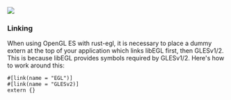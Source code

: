 [![](http://meritbadge.herokuapp.com/egl)](https://crates.io/crates/egl)

### Linking

When using OpenGL ES with rust-egl, it is necessary to place a dummy extern at the top of your
application which links libEGL first, then GLESv1/2. This is because libEGL provides symbols
required by GLESv1/2. Here's how to work around this:

```
#[link(name = "EGL")]
#[link(name = "GLESv2)]
extern {}
```